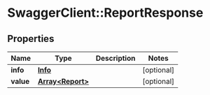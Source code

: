# SwaggerClient::ReportResponse

## Properties
Name | Type | Description | Notes
------------ | ------------- | ------------- | -------------
**info** | [**Info**](Info.md) |  | [optional] 
**value** | [**Array&lt;Report&gt;**](Report.md) |  | [optional] 


